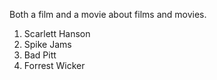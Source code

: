 Both a film and a movie about films and movies. 

1. Scarlett Hanson
1. Spike Jams
1. Bad Pitt
1. Forrest Wicker
